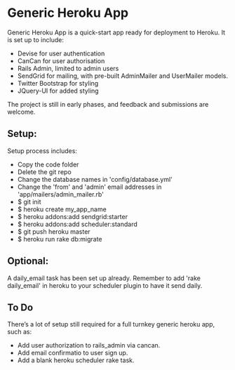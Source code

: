 Generic Heroku App
==================

Generic Heroku App is a quick-start app ready for deployment to Heroku. It is set up to include:

-   Devise for user authentication
-   CanCan for user authorisation
-   Rails Admin, limited to admin users
-   SendGrid for mailing, with pre-built AdminMailer and UserMailer models.
-   Twitter Bootstrap for styling
-   JQuery-UI for added styling

The project is still in early phases, and feedback and submissions are welcome.

Setup:
------

Setup process includes:

-   Copy the code folder
-   Delete the git repo
-   Change the database names in 'config/database.yml'
-   Change the 'from' and 'admin' email addresses in 'app/mailers/admin_mailer.rb'
-   $ git init
-   $ heroku create my_app_name
-   $ heroku addons:add sendgrid:starter
-   $ heroku addons:add scheduler:standard
-   $ git push heroku master
-   $ heroku run rake db:migrate

Optional:
---------
A daily_email task has been set up already. Remember to add 'rake daily_email' in heroku to your scheduler plugin to have it send daily.

To Do
-----

There’s a lot of setup still required for a full turnkey generic heroku
app, such as:

-   Add user authorization to rails\_admin via cancan.
-   Add email confirmatio to user sign up.
-   Add a blank heroku scheduler rake task.